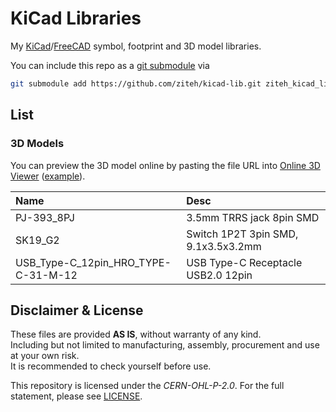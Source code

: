 # KiCad Libraries

My [KiCad](https://www.kicad.org/)/[FreeCAD](https://www.freecad.org/) symbol, footprint and 3D model libraries.

You can include this repo as a [git submodule](https://git-scm.com/docs/git-submodule) via

```sh
git submodule add https://github.com/ziteh/kicad-lib.git ziteh_kicad_lib
```

## List

### 3D Models

You can preview the 3D model online by pasting the file URL into [Online 3D Viewer](https://3dviewer.net/index.html) ([example](https://3dviewer.net/index.html#model=https://github.com/ziteh/kicad-lib/blob/main/ZiTe_Lib.3dshapes/PJ-393_8PJ.step)).

| Name                                | Desc                                |
| :---------------------------------- | :---------------------------------- |
| PJ-393_8PJ                          | 3.5mm TRRS jack 8pin SMD            |
| SK19_G2                             | Switch 1P2T 3pin SMD, 9.1x3.5x3.2mm |
| USB_Type-C_12pin_HRO_TYPE-C-31-M-12 | USB Type-C Receptacle USB2.0 12pin  |

## Disclaimer & License

These files are provided **AS IS**, without warranty of any kind.  
Including but not limited to manufacturing, assembly, procurement and use at your own risk.  
It is recommended to check yourself before use.  

This repository is licensed under the *CERN-OHL-P-2.0*. For the full statement, please see [LICENSE](./LICENSE).
